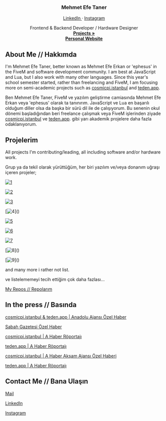 <div id="top"></div>

<!-- PROJECT LOGO -->
<br />
<div align="center">

  <h3 align="center">Mehmet Efe Taner</h3>

  <a href="https://linkedin.com/in/mesq">
    LinkedIn
  </a>
  ·
  <a href="https://instagram.com/ephelogy">
    Instagram
  </a>

  <p align="center">
    Frontend & Backend Developer / Hardware Designer
    <br />
    <a href="#projects"><strong>Projects »</strong></a>
    <br />
    <a href="https://mehmetefeerkan.github.io/"><strong>Personal Website</strong></a>
  </p>
</div>

<!-- TABLE OF CONTENTS -->

<!-- ABOUT THE PROJECT -->
## About Me // Hakkımda

I'm Mehmet Efe Taner, better known as Mehmet Efe Erkan or 'ephesus' in the FiveM and software development community. I am best at JavaScript and Lua, but I also work with many other languages. Since this year's school semester started, rather than freelancing and FiveM, I am focusing more on semi-academic projects such as [cosmicpi.istanbul](https://cosmicpi.istanbul/) and [teden.app](https://teden.app/).

<div id="projects"></div>

Ben Mehmet Efe Taner, FiveM ve yazılım geliştirme camiasında Mehmet Efe Erkan veya 'ephesus' olarak ta tanınırım. JavaScript ve Lua en başarılı olduğum diller olsa da başka bir sürü dil ile de çalışıyorum. Bu senenin okul dönemi başladığından beri freelance çalışmak veya FiveM işlerinden ziyade [cosmicpi.istanbul](https://cosmicpi.istanbul/) ve [teden.app](https://teden.app/). gibi yarı akademik projelere daha fazla odaklanıyorum.


## Projelerim
All projects I'm contributing/leading, all including software and/or hardware work.

Grup ya da tekil olarak yürüttüğüm, her biri yazılım ve/veya donanım uğraşı içeren projeler;

[![1](https://img.shields.io/badge/cosmicpi.istanbul-Active,_Some_Repos_Private-brightgreen?style=flat-square&logo=appveyor&labelColor=5865F2&logo=Web&logoColor=0c1014)](https://cosmicpi.istanbul)

[![2](https://img.shields.io/badge/teden.app-Active,_Some_Repos_Private-brightgreen?style=flat-square&logo=appveyor&labelColor=5865F2&logo=Web&logoColor=0c1014)](https://teden.app)

[![3](https://img.shields.io/badge/ixeq_Discord_Remote_Education_Assistive_Bot-Archived,_All_Repos_Private-orange?style=flat-square&logo=appveyor&labelColor=5865F2&logo=Web&logoColor=0c1014)]()

[![4](https://img.shields.io/badge/Şiirbaz_(Shazam_for_Poems)-Active,_All_Repos_Private-brightgreen?style=flat-square&logo=appveyor&labelColor=5865F2&logo=Web&logoColor=0c1014)]()

[![5](https://img.shields.io/badge/Hypernovus_Botnet-Decommissioned,_All_Repos_Public-red?style=flat-square&logo=appveyor&labelColor=5865F2&logo=Web&logoColor=0c1014)](https://github.com/mehmetefeerkan/hypernovus-puppet-aws)

[![6](https://img.shields.io/badge/34X10T_Botnet-Active,_All_Repos_Private-brightgreen?style=flat-square&logo=appveyor&labelColor=5865F2&logo=Web&logoColor=0c1014)]()

[![7](https://img.shields.io/badge/Detecting_Emotions_While_Reading_Poems-Active,_No_Repos_Yet-green?style=flat-square&logo=appveyor&labelColor=5865F2&logo=Web&logoColor=0c1014)]()

[![8](https://img.shields.io/badge/VTS_(Efficiency_Monitoring_System_For_Factory_Workers)-Active,_No_Repos_Yet-green?style=flat-square&logo=appveyor&labelColor=5865F2&logo=Web&logoColor=0c1014)]()

[![9](https://img.shields.io/badge/F1337_(Multipeer_W/UAV_System)-Active,_All_Repos_Private-brightgreen?style=flat-square&logo=appveyor&labelColor=5865F2&logo=Web&logoColor=0c1014)]()

and many more i rather not list.

ve listelememeyi tecih ettiğim çok daha fazlası...

[My Repos // Repolarım](https://github.com/mehmetefeerkan?tab=repositories)

<!---
### All languages i've ever used // Kullanmış olduğum bütün diller

![nodejs](https://img.shields.io/badge/Node.JS-★★★★☆-99d1ce?labelColor=4EAA25&logo=Node.JS&style=for-the-badge&logoColor=white)
![javascript](https://img.shields.io/badge/javascript-★★★★☆-99d1ce?labelColor=F7DF1E&logo=JavaScript&style=for-the-badge&logoColor=0c1014)
![html](https://img.shields.io/badge/html-★★★☆☆-99d1ce?labelColor=E34F26&logo=HTML5&style=for-the-badge&logoColor=0c1014)
![css](https://img.shields.io/badge/css-★★☆☆☆-99d1ce?labelColor=ab34eb&logo=CSS3&style=for-the-badge&logoColor=0c1014)
![lua](https://img.shields.io/badge/lua-★★★★★-99d1ce?labelColor=1572B6&logo=LUA&style=for-the-badge&logoColor=0c1014)
![cs](https://img.shields.io/badge/CSharp-★★★★★-99d1ce?labelColor=1572B6&logo=Csharp&style=for-the-badge&logoColor=0c1014)
![Python](https://img.shields.io/badge/CSharp-★★★★★-99d1ce?labelColor=1572B6&logo=Csharp&style=for-the-badge&logoColor=0c1014)
-->

## In the press // Basında 
[cosmicpi.istanbul & teden.app | Anadolu Ajansı Özel Haber](https://www.aa.com.tr/tr/teknofest/cernin-cihazini-yerlilestiren-lise-ogrencisi-calismasini-teknofestte-sergiliyor/2373718)

[Sabah Gazetesi Özel Haber](https://www.sabah.com.tr/yasam/genc-mucitler-gelecegin-teknolojisini-insa-ediyor-5678898)

[cosmicpi.istanbul | A Haber Röportajı]()

[teden.app | A Haber Röportajı]()

[cosmicpi.istanbul | A Haber Akşam Ajansı Özel Haberi]()

[teden.app | A Haber Röportajı]()



## Contact Me // Bana Ulaşın

[Mail](mailto:mehmetefe@prodigygaming.network)

[LinkedIn](https://linkedin.com/in/mesq)

[Instagram](https://instagram.com/ephelogy)




